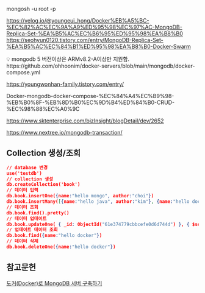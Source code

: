 mongosh -u root -p

https://velog.io/@youngeui_hong/Docker%EB%A5%BC-%EC%82%AC%EC%9A%A9%ED%95%98%EC%97%AC-MongoDB-Replica-Set-%EA%B5%AC%EC%B6%95%ED%95%98%EA%B8%B0
https://seohyun0120.tistory.com/entry/MongoDB-Replica-Set-%EA%B5%AC%EC%84%B1%ED%95%98%EA%B8%B0-Docker-Swarm


<aside>
💡 mongodb 5 버전이상은 ARMv8.2-A이상만 지원함.
https://github.com/ohhoonim/docker-servers/blob/main/mongodb/docker-compose.yml

https://youngwonhan-family.tistory.com/entry/

Docker-mongodb-docker-compose-%EC%84%A4%EC%B9%98-%EB%B0%8F-%EB%8D%B0%EC%9D%B4%ED%84%B0-CRUD-%EC%98%88%EC%A0%9C

https://www.sktenterprise.com/bizInsight/blogDetail/dev/2652

https://www.nextree.io/mongodb-transaction/

</aside>

## Collection 생성/조회

```json
// database 변경
use('testdb')
// collection 생성
db.createCollection('book')
// 데이터 입력
db.book.insertOne({name:"hello mongo", author:"choi"})
db.book.insertMany([{name:"hello java", author:"kim"}, {name:"hello docker", author:"lee"}])
// 데이터 조회
db.book.find().pretty()
// 데이터 업데이트
db.book.updateOne( { _id: ObjectId("61e374779cbbcefe0d6d744d") }, { $set: { author: "lee docker" } } )
// 업데이트 데이터 조회
db.book.find({name:"hello docker"})
// 데이터 삭제
db.book.deleteOne({name:"hello docker"})
```

## 참고문헌

[도커(Docker)로 MongoDB 서버 구축하기](https://wooiljeong.github.io/server/docker-mongo/)